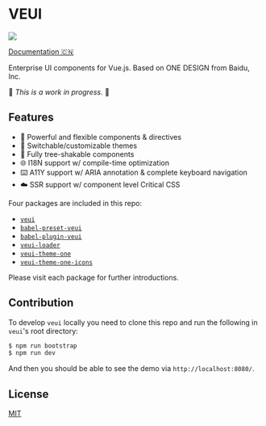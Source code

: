 # VEUI

[![](https://badgen.net/circleci/github/ecomfe/veui)](https://circleci.com/gh/ecomfe/veui)

[Documentation 🇨🇳](https://veui.dev)

Enterprise UI components for Vue.js. Based on ONE DESIGN from Baidu, Inc.

🚧 *This is a work in progress.* 🚧

## Features

* 🤘 Powerful and flexible components & directives
* 💅 Switchable/customizable themes
* 🌲 Fully tree-shakable components
* 🌐 I18N support w/ compile-time optimization
* ⌨️ A11Y support w/ ARIA annotation & complete keyboard navigation
* ☁️ SSR support w/ component level Critical CSS

Four packages are included in this repo:

* [`veui`](./packages/veui)
* [`babel-preset-veui`](./packages/babel-preset-veui)
* [`babel-plugin-veui`](./packages/babel-plugin-veui)
* [`veui-loader`](./packages/veui-loader)
* [`veui-theme-one`](./packages/veui-theme-one)
* [`veui-theme-one-icons`](./packages/veui-theme-one-icons)

Please visit each package for further introductions.

## Contribution

To develop `veui` locally you need to clone this repo and run the following in `veui`'s root directory:

```sh
$ npm run bootstrap
$ npm run dev
```

And then you should be able to see the demo via `http://localhost:8080/`.

## License

[MIT](./LICENSE)
